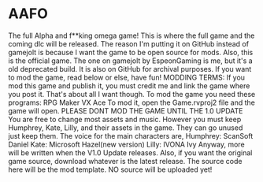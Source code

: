 # AAFO
The full Alpha and f**king omega game!
This is where the full game and the coming dlc will be
released. The reason I'm putting it on GitHub
instead of gamejolt is because I want the game
to be open source for mods. Also, this is the
official game. The one on gamejolt by EspeonGaming
is me, but it's a old deprecated build. It is also
on GitHub for archival purposes. If you want to mod
the game, read below or else, have fun!
MODDING TERMS:
If you mod this game and publish it, you must
credit me and link the game where you post it.
That's about all I want though.
To mod the game you need these programs:
RPG Maker VX Ace
To mod it, open the Game.rvproj2 file
and the game will open.
PLEASE DONT MOD THE GAME UNTIL THE 1.0 UPDATE
You are free to change most assets and music.
However you must keep Humphrey, Kate, Lilly,
and their assets in the game. They can go unused just keep them.
The voice for the main characters are,
Humphrey: ScanSoft Daniel
Kate: Microsoft Hazel(new version)
Lilly: IVONA Ivy
Anyway, more will be written when the V1.0 Update releases.
Also, if you want the original game source,
download whatever is the latest release.
The source code here will be the mod template.
NO source will be uploaded yet!
